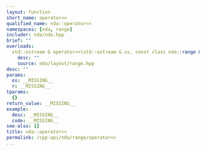 ```yaml
---
layout: function
short_name: operator<<
qualified_name: nda::operator<<
namespaces: [nda, range]
includer: nda/nda.hpp
brief: ""
overloads:
  std::ostream & operator<<(std::ostream & os, const class nda::range & r) noexcept:
    desc: ""
    source: nda/layout/range.hpp
desc: ""
params:
  os: __MISSING__
  r: __MISSING__
tparams:
  {}
return_value: __MISSING__
example:
  desc: __MISSING__
  code: __MISSING__
see-also: []
title: nda::operator<<
permalink: /cpp-api/nda/range/operator<<
...
```


